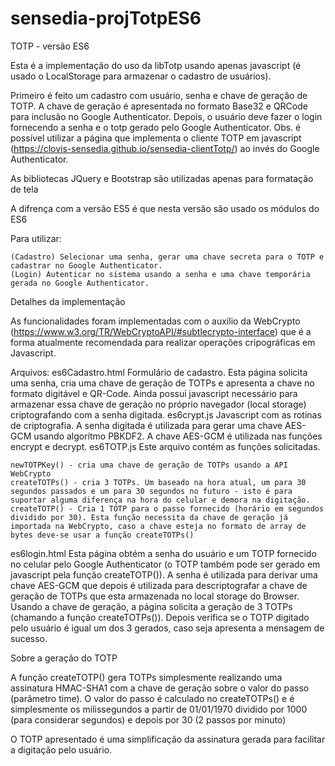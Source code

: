 # sensedia-projTotpES6


TOTP - versão ES6

Esta é a implementação do uso da libTotp usando apenas javascript (é usado o LocalStorage para armazenar o cadastro de usuários).

Primeiro é feito um cadastro com usuário, senha e chave de geração de TOTP. A chave de geração é apresentada no formato Base32 e QRCode para inclusão no Google Authenticator. Depois, o usuário deve fazer o login fornecendo a senha e o totp gerado pelo Google Authenticator.
Obs. é possível utilizar a página que implementa o cliente TOTP em javascript (https://clovis-sensedia.github.io/sensedia-clientTotp/) ao invés do Google Authenticator.

As bibliotecas JQuery e Bootstrap são utilizadas apenas para formatação de tela

A difrença com a versão ES5 é que nesta versão são usado os módulos do ES6

Para utilizar:

    (Cadastro) Selecionar uma senha, gerar uma chave secreta para o TOTP e cadastrar no Google Authenticator.
    (Login) Autenticar no sistema usando a senha e uma chave temporária gerada no Google Authenticator.

Detalhes da implementação

As funcionalidades foram implementadas com o auxílio da WebCrypto (https://www.w3.org/TR/WebCryptoAPI/#subtlecrypto-interface) que é a forma atualmente recomendada para realizar operações cripográficas em Javascript.

Arquivos:
es6Cadastro.html 	Formulário de cadastro. Esta página solicita uma senha, cria uma chave de geração de TOTPs e apresenta a chave no formato digitável e QR-Code. Ainda possui javascript necessário para armazenar essa chave de geração no próprio navegador (local storage) criptografando com a senha digitada.
es6crypt.js 	Javascript com as rotinas de criptografia. A senha digitada é utilizada para gerar uma chave AES-GCM usando algorítmo PBKDF2. A chave AES-GCM é utilizada nas funções encrypt e decrypt.
es6TOTP.js 	Este arquivo contém as funções solicitadas.

    newTOTPKey() - cria uma chave de geração de TOTPs usando a API WebCrypto
    createTOTPs() - cria 3 TOTPs. Um baseado na hora atual, um para 30 segundos passados e um para 30 segundos no futuro - isto é para suportar alguma diferença na hora do celular e demora na digitação.
    createTOTP() - Cria 1 TOTP para o passo fornecido (horário em segundos dividido por 30). Esta função necessita da chave de geração já importada na WebCrypto, caso a chave esteja no formato de array de bytes deve-se usar a função createTOTPs()

es6login.html 	Esta página obtém a senha do usuário e um TOTP fornecido no celular pelo Google Authenticator (o TOTP também pode ser gerado em javascript pela função createTOTP()). A senha é utilizada para derivar uma chave AES-GCM que depois é utilizada para descriptografar a chave de geração de TOTPs que esta armazenada no local storage do Browser. Usando a chave de geração, a página solicita a geração de 3 TOTPs (chamando a função createTOTPs()). Depois verifica se o TOTP digitado pelo usuário é igual um dos 3 gerados, caso seja apresenta a mensagem de sucesso.

Sobre a geração do TOTP

A função createTOTP() gera TOTPs simplesmente realizando uma assinatura HMAC-SHA1 com a chave de geração sobre o valor do passo (parâmetro time). O valor do passo é calculado no createTOTPs() e é simplesmente os milissegundos a partir de 01/01/1970 dividido por 1000 (para considerar segundos) e depois por 30 (2 passos por minuto)

O TOTP apresentado é uma simplificação da assinatura gerada para facilitar a digitação pelo usuário.
